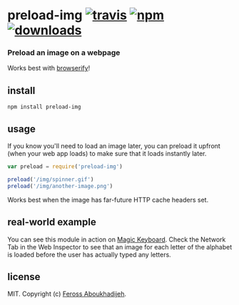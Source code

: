 # preload-img [![travis][travis-image]][travis-url] [![npm][npm-image]][npm-url] [![downloads][downloads-image]][downloads-url]

[travis-image]: https://img.shields.io/travis/feross/preload-img.svg?style=flat
[travis-url]: https://travis-ci.org/feross/preload-img
[npm-image]: https://img.shields.io/npm/v/preload-img.svg?style=flat
[npm-url]: https://npmjs.org/package/preload-img
[downloads-image]: https://img.shields.io/npm/dm/preload-img.svg?style=flat
[downloads-url]: https://npmjs.org/package/preload-img

### Preload an image on a webpage

Works best with [browserify](http://browserify.org/)!

## install

```
npm install preload-img
```

## usage

If you know you'll need to load an image later, you can preload it upfront (when
your web app loads) to make sure that it loads instantly later.

```js
var preload = require('preload-img')

preload('/img/spinner.gif')
preload('/img/another-image.png')
```

Works best when the image has far-future HTTP cache headers set.

## real-world example

You can see this module in action on [Magic Keyboard](http://magickeyboard.io/).
Check the Network Tab in the Web Inspector to see that an image for each letter of
the alphabet is loaded before the user has actually typed any letters.

## license

MIT. Copyright (c) [Feross Aboukhadijeh](http://feross.org).

